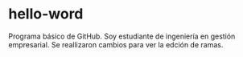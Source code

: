 # hello-word
Programa básico de GitHub.
Soy estudiante de ingeniería en gestión empresarial.
Se reallizaron cambios para ver la edción de ramas.

